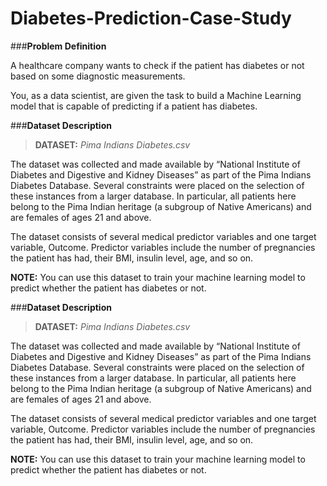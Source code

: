 # Diabetes-Prediction-Case-Study
###**Problem Definition**

A healthcare company wants to check if the patient has diabetes or not based on some diagnostic measurements. 

You, as a data scientist, are given the task to build a Machine Learning model that is capable of predicting if a patient has diabetes.


###**Dataset Description**

> **DATASET:** *Pima Indians Diabetes.csv*


The dataset was collected and made available by “National Institute of Diabetes and Digestive and Kidney Diseases” as part of the Pima Indians Diabetes Database. Several constraints were placed on the selection of these instances from a larger database. In particular, all patients here belong to the Pima Indian heritage (a subgroup of Native Americans) and are females of ages 21 and above.


The dataset consists of several medical predictor variables and one target variable, Outcome. Predictor variables include the number of pregnancies the patient has had, their BMI, insulin level, age, and so on.

**NOTE:** You can use this dataset to train your machine learning model to predict whether the patient has diabetes or not.

###**Dataset Description**

> **DATASET:** *Pima Indians Diabetes.csv*


The dataset was collected and made available by “National Institute of Diabetes and Digestive and Kidney Diseases” as part of the Pima Indians Diabetes Database. Several constraints were placed on the selection of these instances from a larger database. In particular, all patients here belong to the Pima Indian heritage (a subgroup of Native Americans) and are females of ages 21 and above.


The dataset consists of several medical predictor variables and one target variable, Outcome. Predictor variables include the number of pregnancies the patient has had, their BMI, insulin level, age, and so on.

**NOTE:** You can use this dataset to train your machine learning model to predict whether the patient has diabetes or not.

